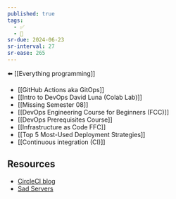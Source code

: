 ```yaml
---
published: true
tags:
  - ✅
  - 🧭
sr-due: 2024-06-23
sr-interval: 27
sr-ease: 265
---
```

⬅️ [[Everything programming]]

- [[GitHub Actions aka GitOps]]
- [[Intro to DevOps David Luna (Colab Lab)]]
- [[Missing Semester 08]]
- [[DevOps Engineering Course for Beginners (FCC)]]
- [[DevOps Prerequisites Course]]
- [[Infrastructure as Code FFC]]
- [[Top 5 Most-Used Deployment Strategies]]
- [[Continuous integration (CI)]]

## Resources
- [CircleCI blog](https://circleci.com/blog/)
- [Sad Servers](https://sadservers.com/)
